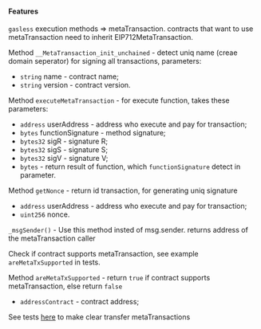 #### Features

`gasless` execution methods => metaTransaction.
contracts that want to use metaTransaction need to inherit EIP712MetaTransaction.

Method `__MetaTransaction_init_unchained` - detect uniq name (creae domain seperator) for signing all transactions, parameters:
- `string` name - contract name;
- `string` version - contract version.

Method `executeMetaTransaction` - for execute function, takes these parameters:
- `address` userAddress - address who execute and pay for transaction;
- `bytes` functionSignature - method signature;
- `bytes32` sigR - signature R;
- `bytes32` sigS - signature S;
- `bytes32` sigV - signature V;
- `bytes`  - return result of function, which `functionSignature` detect in parameter.


Method `getNonce` - return id transaction, for generating uniq signature
- `address` userAddress - address who execute and pay for transaction;
- `uint256` nonce.

 `_msgSender()` - Use this method insted of msg.sender.
 returns address of the metaTransaction caller

Check if contract supports metaTransaction, see example `areMetaTxSupported` in tests.

Method `areMetaTxSupported` - return `true` if contract supports metaTransaction, else return `false`
- `addressContract` - contract address;

See tests [here](../test/MetaTransaction.test.js) to make clear transfer metaTransactions
